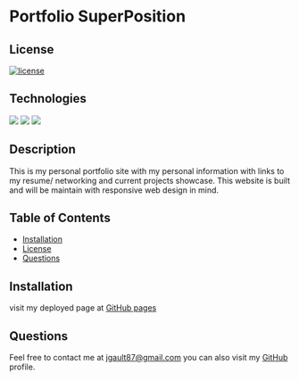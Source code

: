 # Portfolio SuperPosition
  
## License
[![license](https://img.shields.io/badge/License-MIT-green.svg)](https://opensource.org/licenses/MIT)

 
  
  ## Technologies
![](https://img.shields.io/badge/HTML5-brightgreen.svg)
![](https://img.shields.io/badge/CSS-brightgreen.svg)
![](https://img.shields.io/badge/javaScript-brightgreen.svg)


  ## Description 
  This is my personal portfolio site with my personal information with links to my resume/ networking and current projects showcase.
  This website is built and will be maintain with responsive web design in mind.
  

  ## Table of Contents
  * [Installation](#installation)
  * [License](#license)
  * [Questions](#questions)
  
  ## Installation 
  visit my deployed page at [GitHub pages](https://jgault87.github.io/portfolio_superposition)


  ## Questions 
  
  Feel free to contact me at jgault87@gmail.com 
  you can also visit my [GitHub](https://github.com/jgault87) profile.
  




